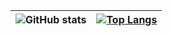 | ![GitHub stats](https://github-readme-stats.vercel.app/api?username=saltzer&show_icons=true&hide=contribs,prs&theme=react) | [![Top Langs](https://github-readme-stats.vercel.app/api/top-langs/?username=saltzer&layout=compact&&langs_count=6&theme=react)](https://github.com/saltzer/github-readme-stats) |
| ------ | ------ |

<!--
**saltzer/saltzer** is a ✨ _special_ ✨ repository because its `README.md` (this file) appears on your GitHub profile.

Here are some ideas to get you started:

- 🔭 I’m currently working on ...
- 🌱 I’m currently learning ...
- 👯 I’m looking to collaborate on ...
- 🤔 I’m looking for help with ...
- 💬 Ask me about ...
- 📫 How to reach me: ...
- 😄 Pronouns: ...
- ⚡ Fun fact: ...
-->

